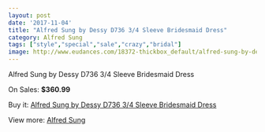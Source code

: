 ```yaml
---
layout: post
date: '2017-11-04'
title: "Alfred Sung by Dessy D736 3/4 Sleeve Bridesmaid Dress"
category: Alfred Sung
tags: ["style","special","sale","crazy","bridal"]
image: http://www.eudances.com/18372-thickbox_default/alfred-sung-by-dessy-d736-3-4-sleeve-bridesmaid-dress.jpg
---
```

Alfred Sung by Dessy D736 3/4 Sleeve Bridesmaid Dress

On Sales: **$360.99**
<a href="https://www.eudances.com/en/alfred-sung/5410-alfred-sung-by-dessy-d736-3-4-sleeve-bridesmaid-dress.html"><amp-img layout="responsive" width="600" height="600" src="//www.eudances.com/18372-thickbox_default/alfred-sung-by-dessy-d736-3-4-sleeve-bridesmaid-dress.jpg" alt="Alfred Sung by Dessy D736 3/4 Sleeve Bridesmaid Dress 0" /></a>
<a href="https://www.eudances.com/en/alfred-sung/5410-alfred-sung-by-dessy-d736-3-4-sleeve-bridesmaid-dress.html"><amp-img layout="responsive" width="600" height="600" src="//www.eudances.com/18373-thickbox_default/alfred-sung-by-dessy-d736-3-4-sleeve-bridesmaid-dress.jpg" alt="Alfred Sung by Dessy D736 3/4 Sleeve Bridesmaid Dress 1" /></a>

Buy it: [Alfred Sung by Dessy D736 3/4 Sleeve Bridesmaid Dress](https://www.eudances.com/en/alfred-sung/5410-alfred-sung-by-dessy-d736-3-4-sleeve-bridesmaid-dress.html "Alfred Sung by Dessy D736 3/4 Sleeve Bridesmaid Dress")

View more: [Alfred Sung](https://www.eudances.com/en/52-alfred-sung "Alfred Sung")